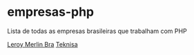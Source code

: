 # empresas-php
Lista de todas as empresas brasileiras que trabalham com PHP


[Leroy Merlin Bra](https://github.com/leroy-merlin-br/)
[Teknisa](https://www.teknisa.com/)
